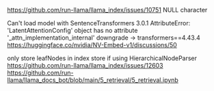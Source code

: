 https://github.com/run-llama/llama_index/issues/10751 NULL character

Can't load model with SentenceTransformers 3.0.1 AttributeError: 'LatentAttentionConfig' object has no attribute '_attn_implementation_internal'
downgrade -> transformers==4.43.4 https://huggingface.co/nvidia/NV-Embed-v1/discussions/50

only store leafNodes in index store if using HierarchicalNodeParser https://github.com/run-llama/llama_index/issues/12603 
https://github.com/run-llama/llama_docs_bot/blob/main/5_retrieval/5_retrieval.ipynb